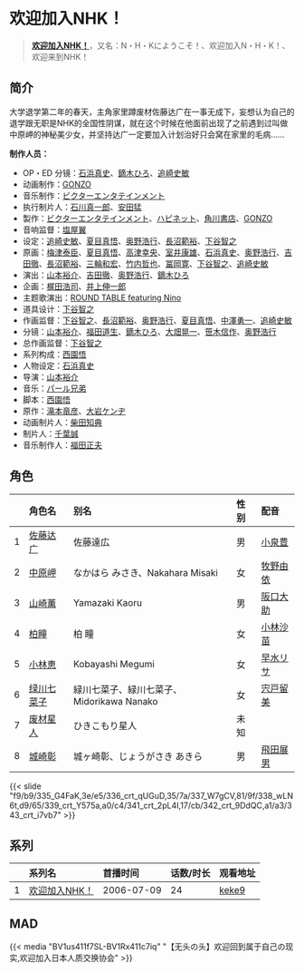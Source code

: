 # 欢迎加入NHK！


> <u>**[欢迎加入NHK！](https://bgm.tv/subject/995)**</u>，又名：N・H・Kにようこそ！、欢迎加入N・H・K！、欢迎来到NHK！

## 简介

大学退学第二年的春天，主角家里蹲废材佐藤达广在一事无成下，妄想认为自己的退学跟无职是NHK的全国性阴谋，就在这个时候在他面前出现了之前遇到过叫做中原岬的神秘美少女，并坚持达广一定要加入计划治好只会窝在家里的毛病……

**制作人员：**
- OP・ED 分镜：[石浜真史](https://bgm.tv/person/1370)、[鏑木ひろ](https://bgm.tv/person/3591)、[追崎史敏](https://bgm.tv/person/1165)
- 动画制作：[GONZO](https://bgm.tv/person/541)
- 音乐制作：[ビクターエンタテインメント](https://bgm.tv/person/41)
- 执行制片人：[石川真一郎](https://bgm.tv/person/864)、[安田猛](https://bgm.tv/person/710)
- 製作：[ビクターエンタテインメント](https://bgm.tv/person/41)、[ハピネット](https://bgm.tv/person/1493)、[角川書店](https://bgm.tv/person/518)、[GONZO](https://bgm.tv/person/541)
- 音响监督：[塩屋翼](https://bgm.tv/person/1452)
- 设定：[追崎史敏](https://bgm.tv/person/1165)、[夏目真悟](https://bgm.tv/person/11568)、[奥野浩行](https://bgm.tv/person/11324)、[長沼範裕](https://bgm.tv/person/17532)、[下谷智之](https://bgm.tv/person/3485)
- 原画：[梅津泰臣](https://bgm.tv/person/1354)、[夏目真悟](https://bgm.tv/person/11568)、[高津幸央](https://bgm.tv/person/22377)、[室井康雄](https://bgm.tv/person/12231)、[石浜真史](https://bgm.tv/person/1370)、[奥野浩行](https://bgm.tv/person/11324)、[吉田徹](https://bgm.tv/person/418)、[長沼範裕](https://bgm.tv/person/17532)、[三輪和宏](https://bgm.tv/person/11562)、[竹内哲也](https://bgm.tv/person/3047)、[冨岡寛](https://bgm.tv/person/12227)、[下谷智之](https://bgm.tv/person/3485)、[追崎史敏](https://bgm.tv/person/1165)
- 演出：[山本裕介](https://bgm.tv/person/1716)、[吉田徹](https://bgm.tv/person/418)、[奥野浩行](https://bgm.tv/person/11324)、[鏑木ひろ](https://bgm.tv/person/3591)
- 企画：[梶田浩司](https://bgm.tv/person/57045)、[井上伸一郎](https://bgm.tv/person/2960)
- 主题歌演出：[ROUND TABLE featuring Nino](https://bgm.tv/person/7985)
- 道具设计：[下谷智之](https://bgm.tv/person/3485)
- 作画监督：[下谷智之](https://bgm.tv/person/3485)、[長沼範裕](https://bgm.tv/person/17532)、[奥野浩行](https://bgm.tv/person/11324)、[夏目真悟](https://bgm.tv/person/11568)、[中澤勇一](https://bgm.tv/person/11380)、[追崎史敏](https://bgm.tv/person/1165)
- 分镜：[山本裕介](https://bgm.tv/person/1716)、[福田道生](https://bgm.tv/person/2610)、[鏑木ひろ](https://bgm.tv/person/3591)、[大畑晃一](https://bgm.tv/person/762)、[笹木信作](https://bgm.tv/person/14792)、[奥野浩行](https://bgm.tv/person/11324)
- 总作画监督：[下谷智之](https://bgm.tv/person/3485)
- 系列构成：[西園悟](https://bgm.tv/person/462)
- 人物设定：[石浜真史](https://bgm.tv/person/1370)
- 导演：[山本裕介](https://bgm.tv/person/1716)
- 音乐：[パール兄弟](https://bgm.tv/person/3054)
- 脚本：[西園悟](https://bgm.tv/person/462)
- 原作：[滝本竜彦](https://bgm.tv/person/3052)、[大岩ケンヂ](https://bgm.tv/person/3053)
- 动画制片人：[柴田知典](https://bgm.tv/person/42042)
- 制片人：[千葉誠](https://bgm.tv/person/32626)
- 音乐制作人：[福田正夫](https://bgm.tv/person/62565)

## 角色

|     |   角色名   |   别名  | 性别 |  配音  |
|:--- |:------  |:----      |:---  |:--   |
| 1 | [佐藤达广](https://bgm.tv/character/335) | 佐藤達広 | 男 | [小泉豊](https://bgm.tv/person/6599) |
| 2 | [中原岬](https://bgm.tv/character/336) | なかはら みさき、Nakahara Misaki | 女 | [牧野由依](https://bgm.tv/person/4703) |
| 3 | [山崎薫](https://bgm.tv/character/337) | Yamazaki Kaoru | 男 | [阪口大助](https://bgm.tv/person/4231) |
| 4 | [柏瞳](https://bgm.tv/character/338) | 柏 瞳 | 女 | [小林沙苗](https://bgm.tv/person/4428) |
| 5 | [小林恵](https://bgm.tv/character/339) | Kobayashi Megumi | 女 | [早水リサ](https://bgm.tv/person/4623) |
| 6 | [绿川七菜子](https://bgm.tv/character/341) | 緑川七菜子、緑川七菜子、Midorikawa Nanako | 女 | [宍戸留美](https://bgm.tv/person/4648) |
| 7 | [废材星人](https://bgm.tv/character/342) | ひきこもり星人 | 未知 |  |
| 8 | [城崎彰](https://bgm.tv/character/343) | 城ヶ崎彰、じょうがさき あきら | 男 | [飛田展男](https://bgm.tv/person/4167) |

{{< slide "f9/b9/335_G4FaK,3e/e5/336_crt_qUGuD,35/7a/337_W7gCV,81/9f/338_wLN6t,d9/65/339_crt_Y575a,a0/c4/341_crt_2pL4I,17/cb/342_crt_9DdQC,a1/a3/343_crt_i7vb7" >}}

## 系列

|     | 系列名      | 首播时间       | 话数/时长 | 观看地址                                                    |
| :-- | :------- | :--------- | :---- | :------------------------------------------------------ |
| 1   |[欢迎加入NHK！](https://bgm.tv/subject/995)| 2006-07-09 | 24    | [keke9](https://www.keke9.app/play/20014-4-134832.html) |

## MAD

{{< media  "BV1us411f7SL-BV1Rx411c7iq"
"【无头の头】欢迎回到属于自己の现实,欢迎加入日本人质交换协会"  >}}

